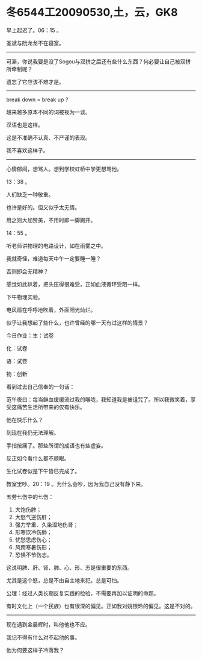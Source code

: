 # 冬6544工20090530,土，云，GK8

早上起迟了。06：15 。

圣斌与阮龙龙不在寝室。

----

可澌，你说我要是没了Sogou与双拼之后还有些什么东西？何必要让自己被双拼所牵制呢？

遗忘了它应该不难才是。

----

break down = break up ?

越来越多原本不同的词被视为一谈。

汉语也是这样。

这是不准确不认真、不严谨的表现。

我不喜欢这样子。

----

心情郁闷，想骂人。想到学校虹桥中学更想骂他。

13：38 。

人们缺乏一种敬重。

也许是好的。但又似乎太无情。

用之则大加赞美，不用时即一脚踢开。

14：55 。

听老师讲物理的电路设计，如在雨雾之中。

我就奇怪，难道每天中午一定要睡一睡？

否则即会无精神？

感觉如此趴着，把头压得很难受，正如血液循环受阻一样。

下午物理实验。

电风扇在呼呼地吹着，外面阳光灿烂。

似乎让我想起了些什么，也许曾经的哪一天有过这样的情景？

今日作业：生：试卷

化：试卷

语：试卷

物：创新

看到过去自己信奉的一句话：

范午夜曰：每当鲜血缓缓流过我的喉咙，我知道我是被诅咒了。所以我微笑着，享受这痛苦生活所带来的仅有快乐。

他在快乐什么？

到现在我仍无法理解。

手指按痛了。那些所谓的成语也有些虚妄。

反正如今看什么都不顺眼。

生化试卷似是下午皆已完成了。

教室里吵。20：19 。为什么会吵，因为我自己没有静下来。

五劳七伤中的七伤：

1. 大饱伤脾；
2. 大怒气逆伤肝；
3. 强力举重、久坐湿地伤肾；
4. 形寒饮冷伤肺；
5. 忧愁思虑伤心；
6. 风雨寒暑伤形；
7. 恐惧不节伤志。

这说明脾、肝、肾、肺、心、形、志是很重要的东西。

尤其是这个怒，总是不由自主地来犯。总是可怕。

公理：经过人类长期反复实践的检验，不需要再加以证明的命题。

有时文化上（一个民族）也有很深的偏见。正如我对姚银玲的偏见。这是不对的。

----

现在遇到金晨辉时，叫他他也不应。

我记不得有什么对不起他的事。

他为何要这样子冷落我？

